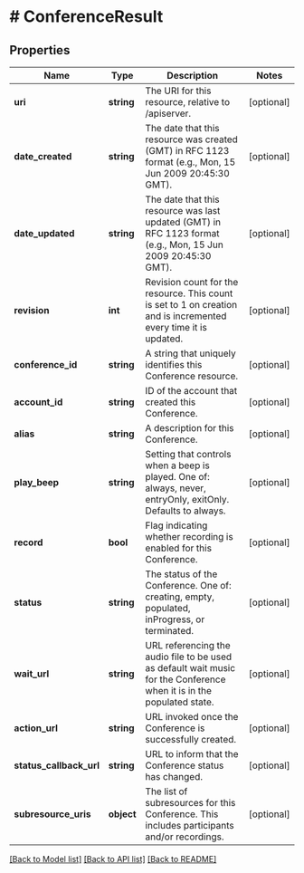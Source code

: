 # # ConferenceResult

## Properties

Name | Type | Description | Notes
------------ | ------------- | ------------- | -------------
**uri** | **string** | The URI for this resource, relative to /apiserver. | [optional]
**date_created** | **string** | The date that this resource was created (GMT) in RFC 1123 format (e.g., Mon, 15 Jun 2009 20:45:30 GMT). | [optional]
**date_updated** | **string** | The date that this resource was last updated (GMT) in RFC 1123 format (e.g., Mon, 15 Jun 2009 20:45:30 GMT). | [optional]
**revision** | **int** | Revision count for the resource. This count is set to 1 on creation and is incremented every time it is updated. | [optional]
**conference_id** | **string** | A string that uniquely identifies this Conference resource. | [optional]
**account_id** | **string** | ID of the account that created this Conference. | [optional]
**alias** | **string** | A description for this Conference. | [optional]
**play_beep** | **string** | Setting that controls when a beep is played. One of: always, never, entryOnly, exitOnly. Defaults to always. | [optional]
**record** | **bool** | Flag indicating whether recording is enabled for this Conference. | [optional]
**status** | **string** | The status of the Conference. One of: creating, empty, populated, inProgress, or terminated. | [optional]
**wait_url** | **string** | URL referencing the audio file to be used as default wait music for the Conference when it is in the populated state. | [optional]
**action_url** | **string** | URL invoked once the Conference is successfully created. | [optional]
**status_callback_url** | **string** | URL to inform that the Conference status has changed. | [optional]
**subresource_uris** | **object** | The list of subresources for this Conference. This includes participants and/or recordings. | [optional]

[[Back to Model list]](../../README.md#models) [[Back to API list]](../../README.md#endpoints) [[Back to README]](../../README.md)
